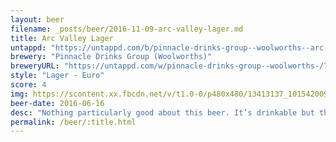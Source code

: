 ```yaml
---
layout: beer
filename: _posts/beer/2016-11-09-arc-valley-lager.md
title: Arc Valley Lager
untappd: "https://untappd.com/b/pinnacle-drinks-group--woolworths--arc-valley/801656"
brewery: "Pinnacle Drinks Group (Woolworths)"
breweryURL: "https://untappd.com/w/pinnacle-drinks-group--woolworths-/74417"
style: "Lager - Euro"
score: 4
img: https://scontent.xx.fbcdn.net/v/t1.0-0/p480x480/13413137_10154200938153745_6141742786313639808_n.jpg?oh=3e5980bcc7be38e767086403c0c70459&oe=59107AEE
beer-date: 2016-06-16
desc: "Nothing particularly good about this beer. It’s drinkable but that’s about it"
permalink: /beer/:title.html
---
```

